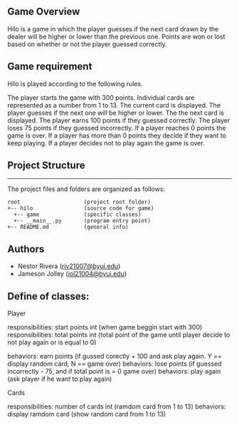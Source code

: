 ## Game Overview

Hilo is a game in which the player guesses if the next card drawn by the dealer will be higher or lower than the previous one. Points are won or lost based on whether or not the player guessed correctly.

## Game requirement

Hilo is played according to the following rules.

The player starts the game with 300 points.
Individual cards are represented as a number from 1 to 13.
The current card is displayed.
The player guesses if the next one will be higher or lower.
The the next card is displayed.
The player earns 100 points if they guessed correctly.
The player loses 75 points if they guessed incorrectly.
If a player reaches 0 points the game is over.
If a player has more than 0 points they decide if they want to keep playing.
If a player decides not to play again the game is over.

## Project Structure

---
The project files and folders are organized as follows:
```
root                    (project root folder)
+-- hilo                (source code for game)
  +-- game              (specific classes)
  +-- __main__.py       (program entry point)
+-- README.md           (general info)
```

## Authors

* Nestor Rivera (riv21007@byui.edu)
* Jameson Jolley (jol21004@byui.edu)


## Define of classes:

Player

responsibilities: start points int (when game beggin start with 300)
responsibilities: total points int (total point of the game until player decide to not play again or is equal to 0)

behaviors: earn points (if gussed corectly + 100 and ask play again. Y == display random card, N == game over)
behaviors: lose points (if guessed incorrectly - 75, and if total point is = 0 game over)
behaviors: play again (ask player if he want to play again)

Cards

responsibilities: number of cards int (ramdom card from 1 to 13)
behaviors: display ramdom card (show random card from 1 to 13)